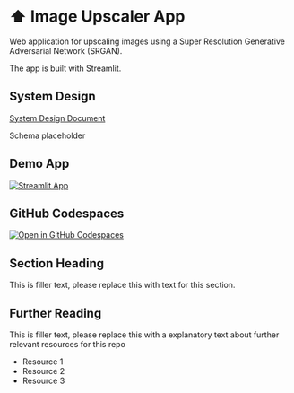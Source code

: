 # ⬆️ Image Upscaler App

Web application for upscaling images using a Super Resolution Generative Adversarial Network (SRGAN). 

The app is built with Streamlit.

## System Design

[System Design Document](https://docs.google.com/document/d/1-Br9nFJZ-XVLywGMs1I3CzDxwQuCXnSiAHS7YWpm1tE/edit?tab=t.0)

Schema placeholder

## Demo App

[![Streamlit App](https://static.streamlit.io/badges/streamlit_badge_black_white.svg)](https://mlsd-image-upscaler.streamlit.app/)

## GitHub Codespaces

[![Open in GitHub Codespaces](https://github.com/codespaces/badge.svg)](https://codespaces.new/streamlit/app-starter-kit?quickstart=1)

## Section Heading

This is filler text, please replace this with text for this section.

## Further Reading

This is filler text, please replace this with a explanatory text about further relevant resources for this repo
- Resource 1
- Resource 2
- Resource 3
